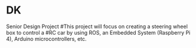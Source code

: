 # DK
Senior Design Project
#This project will focus on creating a steering wheel box to control a
#RC car by using ROS, an Embedded System (Raspberry Pi 4), Arduino microcontrollers, etc.
